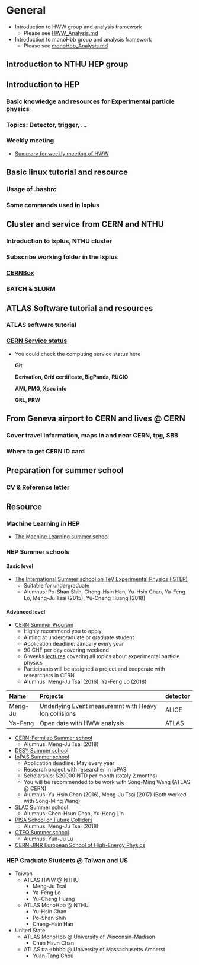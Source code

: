 # General

* Introduction to HWW group and analysis framework
  * Please see [HWW\_Analysis.md](hww_analysis.md)
* Introduction to monoHbb group and analysis framework
  * Please see [monoHbb\_Analysis.md](monohbb_analysis.md)

## Introduction to NTHU HEP group

## Introduction to HEP

### Basic knowledge and resources for Experimental particle physics

### Topics: Detector, trigger, ...

### Weekly meeting

* [Summary for weekly meeting of HWW](http://metsai.web.cern.ch/metsai/meeting/index.html)

## Basic linux tutorial and resource

### Usage of .bashrc

### Some commands used in lxplus

## Cluster and service from CERN and NTHU

### Introduction to lxplus, NTHU cluster

### Subscribe working folder in the lxplus

### [CERNBox](https://cernbox.cern.ch/)

### BATCH & SLURM

## ATLAS Software tutorial and resources

### ATLAS software tutorial

### [CERN Service status](https://cern.service-now.com/service-portal/ssb.do)

* You could check the computing service status here

  **Git**

  **Derivation, Grid certificate, BigPanda, RUCIO**

  **AMI, PMG, Xsec info**

  **GRL, PRW**

## From Geneva airport to CERN and lives @ CERN

### Cover travel information, maps in and near CERN, tpg, SBB

### Where to get CERN ID card

## Preparation for summer school

### CV & Reference letter

## Resource

### Machine Learning in HEP

* [The Machine Learning summer school](https://indico.cern.ch/event/687473/)

### HEP Summer schools

#### Basic level

* [The International Summer school on TeV Experimental Physics \(ISTEP\)](https://indico.ihep.ac.cn/event/7854/other-view?view=standard)
  * Suitable for undergraduate
  * Alumnus: Po-Shan Shih, Cheng-Hsin Han, Yu-Hsin Chan, Ya-Feng Lo, Meng-Ju Tsai \(2015\), Yu-Cheng Huang \(2018\)

#### Advanced level

* [CERN Summer Program](https://home.cern/students-educators/summer-student-programme)
  * Highly recommend you to apply 
  * Aiming at undergraduate or graduate student
  * Application deadline: January every year
  * 90 CHF per day covering weekend
  * 6 weeks [lectures](https://indico.cern.ch/category/345/) covering all topics about experimental particle physics 
  * Participants will be assigned a project and cooperate with researchers in CERN
  * Alumnus: Meng-Ju Tsai \(2016\), Ya-Feng Lo \(2018\)

| Name | Projects | detector |
| :--- | :--- | :--- |
| Meng-Ju | Underlying Event measuremnt with Heavy Ion collisions | ALICE |
| Ya-Feng | Open data with HWW analysis | ATLAS |

* [CERN-Fermilab Summer school](http://hcpss.web.cern.ch/hcpss/)
  * Alumnus: Meng-Ju Tsai \(2018\)
* [DESY Summer school](https://summerstudents.desy.de/)
* [IoPAS Summer school](http://www.phys.sinica.edu.tw/~summer/)
  * Application deadline: May every year
  * Research project with researcher in IoPAS
  * Scholarship: $20000 NTD per month \(totaly 2 months\)
  * You will be recommended to be work with Song-Ming Wang \(ATLAS @ CERN\)
  * Alumnus: Yu-Hsin Chan \(2016\), Meng-Ju Tsai \(2017\) \(Both worked with Song-Ming Wang\)
* [SLAC Summer school](https://conf.slac.stanford.edu/ssi2018/)
  * Alumnus: Chen-Hsun Chan, Yu-Heng Lin
* [PISA School on Future Colliders](https://indico.cern.ch/event/669093/overview)
  * Alumnus: Meng-Ju Tsai \(2018\)
* [CTEQ Summer school](https://www.physics.smu.edu/scalise/cteq/schools/summer18/)
  * Alumnus: Yun-Ju Lu 
* [CERN-JINR European School of High-Energy Physics](http://physicschool.web.cern.ch/PhysicSchool/ESHEP/ESHEP2018/)

### HEP Graduate Students @ Taiwan and US

* Taiwan
  * ATLAS HWW @ NTHU
    * Meng-Ju Tsai 
    * Ya-Feng Lo  
    * Yu-Cheng Huang
  * ATLAS MonoHbb @ NTHU
    * Yu-Hsin Chan 
    * Po-Shan Shih
    * Cheng-Hsin Han 
* United State
  * ATLAS MonoHbb @ University of Wisconsin–Madison
    * Chen Hsun Chan
  * ATLAS tta-&gt;bbbb @ University of Massachusetts Amherst
    * Yuan-Tang Chou 

